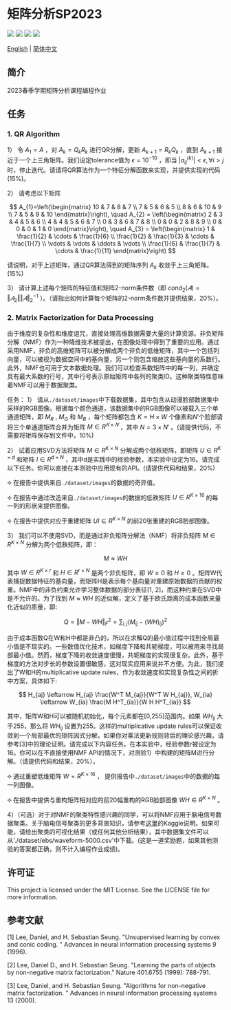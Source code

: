 # 矩阵分析SP2023

![](https://img.shields.io/badge/release-v0.0.1-blue)
![](https://img.shields.io/badge/unit%20tests-passing-brightgreen)
![](https://img.shields.io/badge/Eigen3-3.4.0-blueviolet)
![](https://img.shields.io/github/stars/PKUcoldkeyboard/Matrix_Analysis_SP2023?style=social)

[English](README-en.md) | [简体中文](README.md)

## 简介
2023春季学期矩阵分析课程编程作业

## 任务
### 1. QR Algorithm
1） 令 $A_1=A$ ，对 $A_k=Q_k R_k$ 进行QR分解，更新 $A_{k+1}=R_k Q_k$ ，直到 $A_{k+1}$ 接近于一个上三角矩阵。我们设定tolerance值为 $\epsilon=10^{-10}$ ，即当 $|a_{ij}^{(k)}| < \epsilon, \forall i > j$ 时，停止迭代。请请将QR算法作为一个特征分解函数来实现，并提供实现的代码(15%)。

2） 请考虑以下矩阵

$$
A_{1}=\left(\begin{matrix}
10 & 7 & 8 & 7 \\
7 & 5 & 6 & 5 \\
8 & 6 & 10 & 9 \\
7 & 5 & 9 & 10
\end{matrix}\right), \quad A_{2} = \left(\begin{matrix}
2 & 3 & 4 & 5 & 6 \\
4 & 4 & 5 & 6 & 7 \\
0 & 3 & 6 & 7 & 8 \\
0 & 0 & 2 & 8 & 9 \\
0 & 0 & 0 & 1 & 0
\end{matrix}\right), \quad A_{3} = \left(\begin{matrix}
1 & \frac{1}{2} & \cdots & \frac{1}{6} \\
\frac{1}{2} & \frac{1}{3} & \cdots & \frac{1}{7} \\
\vdots & \vdots & \ddots & \vdots \\
\frac{1}{6} & \frac{1}{7} & \cdots & \frac{1}{11}
\end{matrix}\right)
$$

请说明，对于上述矩阵，通过QR算法得到的矩阵序列 $A_k$ 收敛于上三角矩阵。(15%)

3） 请计算上述每个矩阵的特征值和矩阵2-norm条件数（即 $cond_2 (𝐴) = \Vert 𝐴_2 \Vert \Vert 𝐴 \Vert_{2}^{-1}$ ）。（请指出如何计算每个矩阵的2-norm条件数并提供结果，20%）。


### 2. Matrix Factorization for Data Processing
由于维度的复杂性和维度诅咒，直接处理高维数据需要大量的计算资源。非负矩阵分解（NMF）作为一种降维技术被提出，在图像处理中得到了重要的应用。通过采用NMF，非负的高维矩阵可以被分解成两个非负的低维矩阵，其中一个包括列向量，可以被视为数据空间中的基向量，另一个则包含缩放这些基向量的系数行。此外，NMF也可用于文本数据处理。我们可以检查系数矩阵中的每一列，并确定具有最大系数的行号，其中行号表示原始矩阵中各列的聚类ID。这种聚类特性意味着NMF可以用于数据聚类。

任务：
1） 请从`./dataset/images`中下载数据集，其中包含从动漫脸部数据集中采样的RGB图像。根据每个颜色通道，该数据集中的RGB图像可以被载入三个单通道矩阵，即 $M_R$ , $M_G$ 和 $M_B$ ，每个矩阵都包含 $K=H \times W$ 个像素和$N'$个脸部请将三个单通道矩阵合并为矩阵 $M \in R^{𝐾×𝑁}$ ，其中 $N=3 \times N'$ 。(请提供代码，不需要将矩阵保存到文件中，10%)

2） 试着应用SVD方法将矩阵 $M \in R^{K\times N}$ 分解成两个低秩矩阵，即矩阵 $U \in R^{K \times d}$ 和矩阵 $I\in R^{d \times N}$ ，其中d是实践中的经验参数，本实验中设定为16。请完成以下任务。你可以直接在本测验中应用现有的API。(请提供代码和结果，20%)

  ⯎ 在报告中提供来自`./dataset/images`的数据的奇异值。

  ⯎ 在报告中通过改造来自`./dataset/images`的数据的低秩矩阵 $U \in R^{K \times 16}$ 的每一列的形状来提供图像。

  ⯎ 在报告中提供对应于重建矩阵 $UI \in R^{K\times N}$ 的前20张重建的RGB脸部图像。


3） 我们可以不使用SVD，而是通过非负矩阵分解法（NMF）将非负矩阵 $M \in  R^{K\times N}$ 分解为两个低秩矩阵，即：

$$
M \approx W H
$$

其中 $W\in R^{K \times r}$ 和 $H \in R^{r \times N}$ 是两个非负矩阵，即 $W \geq 0$ 和 $H \geq 0$ 。矩阵W代表捕捉数据特征的基向量，而矩阵H是表示每个基向量对重建原始数据的贡献的权重。NMF中的非负约束允许学习整体数据的部分表征[1, 2]，而这种约束在SVD中是不允许的。为了找到 $M \approx W H$ 的近似解，定义了基于欧氏距离的成本函数来量化近似的质量，即:

$$
Q=\Vert M - W H \Vert_{F}^2 = \sum_{i, j} (M_{ij} - (W H)_{ij})^2
$$

由于成本函数Q在W和H中都是非凸的，所以在求解Q的最小值过程中找到全局最小值是不现实的。一些数值优化技术，如梯度下降和共轭梯度，可以被用来寻找局部最小值。然而，梯度下降的收敛速度很慢，共轭梯度的实现很复杂。此外，基于梯度的方法对步长的参数设置很敏感，这对现实应用来说并不方便。为此，我们提出了W和H的multiplicative update rules，作为收敛速度和实现复杂性之间的折中方案，具体如下:

$$
H_{aj} \leftarrow H_{aj} \frac{W^T M_{aj}}{W^T W H_{aj}}, W_{ia} \leftarrow W_{ia} \frac{M H^T_{ia}}{W H H^T_{ia}}
$$

其中，矩阵W和H可以被随机初始化，每个元素都在[0,255]范围内。如果 $WH_{ij}$ 大于255，那么将 $W H_{ij}$ 设置为255。这样的multiplicative update rules可以保证收敛到一个局部最优的矩阵因式分解。如果你对乘法更新规则背后的理论感兴趣，请参考[3]中的理论证明。请完成以下内容任务。在本实验中，经验参数r被设定为16。你可以在不直接使用NMF API的情况下，对测验1）中构建的矩阵M进行分解。（请提供代码和结果，20%）。

  ⯎ 通过重塑低维矩阵 $W=R^{K \times 16}$ ， 提供报告中`./dataset/images`中的数据的每一列图像。

  ⯎ 在报告中提供与重构矩阵相对应的前20幅重构的RGB脸部图像 $W H \in R^{K \times N}$ 。

4）（可选）对于对NMF的聚类特性感兴趣的同学，可以将NMF应用于脑电信号数据聚类。关于脑电信号聚类的更多背景知识，请参考[这里](https://www.kaggle.com/code/joseguzman/spike-classification-based-on-waveforms/notebook)的Kaggle说明。如果可能，请给出聚类的可视化结果（或任何其他分析结果），其中数据集文件可以从'./dataset/ebs/waveform-5000.csv'中下载。(这是一道奖励题，如果其他测验的答案都正确，则不计入编程作业成绩)。

## 许可证
This project is licensed under the MIT License. See the LICENSE file for more information.

## 参考文献
[1] Lee, Daniel, and H. Sebastian Seung. "Unsupervised learning by convex and conic coding. " Advances in neural information processing systems 9 (1996).

[2] Lee, Daniel D., and H. Sebastian Seung. "Learning the parts of objects by non-negative matrix factorization." Nature 401.6755 (1999): 788-791.

[3] Lee, Daniel, and H. Sebastian Seung. "Algorithms for non-negative matrix factorization. " Advances in neural information processing systems 13 (2000).
